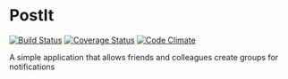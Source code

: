 # PostIt
[![Build Status](https://travis-ci.org/tomipaul/PostIt.svg?branch=develop)](https://travis-ci.org/tomipaul/PostIt)
[![Coverage Status](https://coveralls.io/repos/github/tomipaul/PostIt/badge.svg?branch=backend-tests)](https://coveralls.io/github/tomipaul/PostIt?branch=backend-tests)
[![Code Climate](https://codeclimate.com/github/codeclimate/codeclimate/badges/gpa.svg)](https://codeclimate.com/github/codeclimate/codeclimate)

A simple application that allows friends and colleagues create groups for notifications
